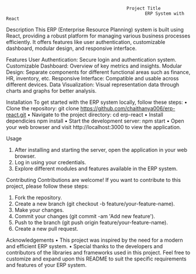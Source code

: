 
                                                  Project Title
                                                         ERP System with React

Description
This ERP (Enterprise Resource Planning) system is built using React, providing a robust platform for managing various business processes efficiently. It offers features like user authentication, customizable dashboard, modular design, and responsive interface.

Features
User Authentication: Secure login and authentication system.
Customizable Dashboard: Overview of key metrics and insights.
Modular Design: Separate components for different functional areas such as finance, HR, inventory, etc.
Responsive Interface: Compatible and usable across different devices.
Data Visualization: Visual representation data through charts and graphs for better analysis.

Installation
To get started with the ERP system locally, follow these steps:
	•	Clone the repository:
git clone https://github.com/chaithanya006/erp-react.git
	•	Navigate to the project directory:
cd erp-react
	•	Install dependicies
npm install
	•	Start the development server:
npm start
	•	Open your web browser and visit http://localhost:3000 to view the application.

Usage
1. After installing and starting the server, open the application in your web browser.
2. Log in using your credentials.
3. Explore different modules and features available in the ERP system.

Contributing
Contributions are welcome! If you want to contribute to this project, please follow these steps:
1. Fork the repository.
2. Create a new branch (git checkout -b feature/your-feature-name).
3. Make your changes.
4. Commit your changes (git commit -am 'Add new feature').
5. Push to the branch (git push origin feature/your-feature-name).
6. Create a new pull request.

Acknowledgements
• This project was inspired by the need for a modern and efficient ERP system.
• Special thanks to the developers and contributors of the libraries and frameworks used in this     project.
Feel free to customize and expand upon this README to suit the specific requirements and  features of your ERP system.







